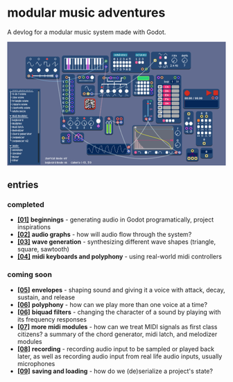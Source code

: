 # modular music adventures
A devlog for a modular music system made with Godot.

![](images/all-modules.png)

## entries
### completed
- [**\[01\]**](devlogs/01_beginnings.md) **beginnings** - generating audio in Godot programatically, project inspirations
- [**\[02\]**](devlogs/02_audio-graphs.md) **audio graphs** - how will audio flow through the system?
- [**\[03\]**](devlogs/03_wave-generation.md) **wave generation** - synthesizing different wave shapes (triangle, square, sawtooth)
- [**\[04\]**](devlogs/04_midi-keyboards.md) **midi keyboards and polyphony** - using real-world midi controllers

### coming soon
- [**\[05\]**](devlogs/05_envelopes.md) **envelopes** - shaping sound and giving it a voice with attack, decay, sustain, and release
- [**\[06\]**](devlogs/06_polyphony.md) **polyphony** - how can we play more than one voice at a time?
- [**\[06\]**](devlogs/07_biquad-filters.md) **biquad filters** - changing the character of a sound by playing with its frequency responses
- [**\[07\]**](devlogs/08_midi-modules.md) **more midi modules** - how can we treat MIDI signals as first class citizens? a summary of the chord generator, midi latch, and melodizer modules
- [**\[08\]**](devlogs/09_recording.md) **recording** - recording audio input to be sampled or played back later, as well as recording audio input from real life audio inputs, usually microphones
- [**\[09\]**](devlogs/10_saving-and-loading.md) **saving and loading** - how do we (de)serialize a project's state?